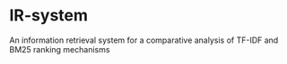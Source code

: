 # IR-system
An information retrieval system for a comparative analysis of TF-IDF and BM25 ranking mechanisms
